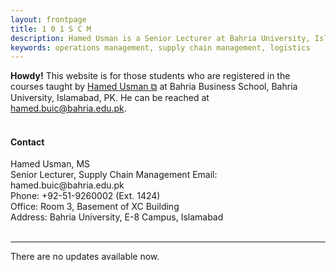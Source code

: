 ```yaml
---
layout: frontpage
title: 1 0 1 S C M
description: Hamed Usman is a Senior Lecturer at Bahria University, Islamabad, Pakistan. 
keywords: operations management, supply chain management, logistics
---
```

<div class="headline"><strong>Howdy!</strong> This website is for those students who are registered in the courses taught by <a href="https://hamedusman.github.io" target="_blank" rel="noopener noreferrer">Hamed Usman &#x29c9;</a> at Bahria Business School, Bahria University, Islamabad, PK. He can be reached at <a href="mailto:hamed.buic@bahria.edu.pk">hamed.buic@bahria.edu.pk</a>.
</div>

<br/>

<h4>Contact</h4>
Hamed Usman, MS <br/>
Senior Lecturer, Supply Chain Management
Email: hamed.buic@bahria.edu.pk <br/>
Phone: +92-51-9260002 (Ext. 1424) <br/>
Office: Room 3, Basement of XC Building <br/>
Address: Bahria University, E-8 Campus, Islamabad <br/>

<br/>

---


There are no updates available now.
